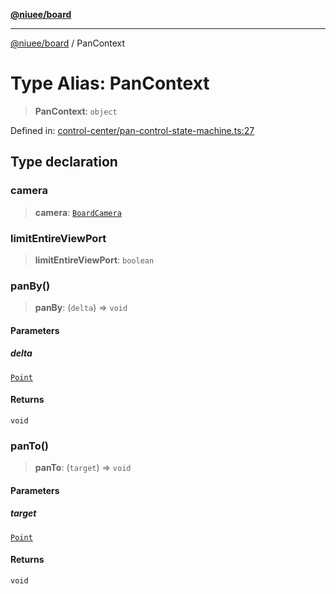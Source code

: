 [**@niuee/board**](../README.md)

***

[@niuee/board](../globals.md) / PanContext

# Type Alias: PanContext

> **PanContext**: `object`

Defined in: [control-center/pan-control-state-machine.ts:27](https://github.com/niuee/board/blob/a0a1179721d4f4b943b6a9bc156753ac9737e502/src/control-center/pan-control-state-machine.ts#L27)

## Type declaration

### camera

> **camera**: [`BoardCamera`](../interfaces/BoardCamera.md)

### limitEntireViewPort

> **limitEntireViewPort**: `boolean`

### panBy()

> **panBy**: (`delta`) => `void`

#### Parameters

##### delta

[`Point`](Point.md)

#### Returns

`void`

### panTo()

> **panTo**: (`target`) => `void`

#### Parameters

##### target

[`Point`](Point.md)

#### Returns

`void`

